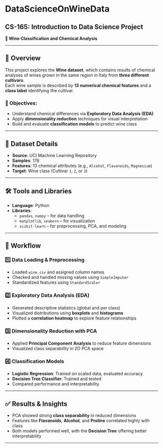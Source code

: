 # DataScienceOnWineData

## CS-165: Introduction to Data Science Project  
**🍷 Wine Classification and Chemical Analysis**

---

## 📖 Overview

This project explores the **Wine dataset**, which contains results of chemical analyses of wines grown in the same region in Italy from **three different cultivars**.  
Each wine sample is described by **13 numerical chemical features** and a **class label** identifying the cultivar.

### 🎯 Objectives:
- Understand chemical differences via **Exploratory Data Analysis (EDA)**
- Apply **dimensionality reduction** techniques for visual interpretation
- Build and evaluate **classification models** to predict wine class

---

## 📂 Dataset Details

- **Source**: UCI Machine Learning Repository  
- **Samples**: 178  
- **Features**: 13 chemical attributes (e.g., `Alcohol`, `Flavanoids`, `Magnesium`)  
- **Target**: Wine class (Cultivar `1`, `2`, or `3`)

---

## 🛠️ Tools and Libraries

- **Language**: Python  
- **Libraries**:
  - `pandas`, `numpy` – for data handling  
  - `matplotlib`, `seaborn` – for visualization  
  - `scikit-learn` – for preprocessing, PCA, and modeling  

---

## 🔄 Workflow

### 1️⃣ Data Loading & Preprocessing
- Loaded `wine.csv` and assigned column names  
- Checked and handled missing values using `SimpleImputer`  
- Standardized features using `StandardScaler`  

### 2️⃣ Exploratory Data Analysis (EDA)
- Generated descriptive statistics (global and per class)  
- Visualized distributions using **boxplots** and **histograms**  
- Plotted a **correlation heatmap** to explore feature relationships  

### 3️⃣ Dimensionality Reduction with PCA
- Applied **Principal Component Analysis** to reduce feature dimensions  
- Visualized class separability in 2D PCA space  

### 4️⃣ Classification Models
- **Logistic Regression**: Trained on scaled data, evaluated accuracy  
- **Decision Tree Classifier**: Trained and tested  
- Compared performance and interpretability  

---

## ✅ Results & Insights

- PCA showed strong **class separability** in reduced dimensions  
- Features like **Flavanoids**, **Alcohol**, and **Proline** correlated highly with class  
- Both models performed well, with the **Decision Tree** offering better interpretability

---


